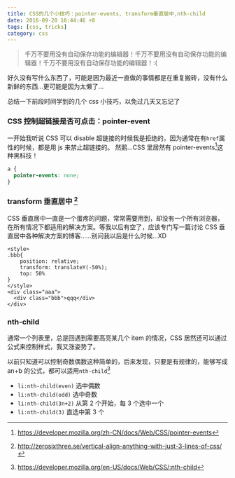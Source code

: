 ```yaml
---
title: CSS的几个小技巧：pointer-events, transform垂直居中,nth-child
date: 2016-09-20 16:44:46 +8
tags: [css, tricks]
category: css
---
```


> 千万不要用没有自动保存功能的编辑器！千万不要用没有自动保存功能的编辑器！千万不要用没有自动保存功能的编辑器！:(

好久没有写什么东西了，可能是因为最近一直做的事情都是在重复搬砖，没有什么新鲜的东西…更可能是因为太懒了…

总结一下前段时间学到的几个 css 小技巧，以免过几天又忘记了

### CSS 控制超链接是否可点击：pointer-event

一开始我听说 CSS 可以 disable 超链接的时候我是拒绝的，因为通常在有`href`属性的时候，都是用 js 来禁止超链接的。
然鹅…CSS 里居然有 pointer-events[^1]这种黑科技！

```css
a {
  pointer-events: none;
}
```

### transform 垂直居中 [^2]

CSS 垂直居中一直是一个蛋疼的问题，常常需要用到，却没有一个所有浏览器，在所有情况下都适用的解决方案。等我以后有空了，应该专门写一篇讨论 CSS 垂直居中各种解决方案的博客……别问我以后是什么时候…XD

```
<style>
.bbb{
    position: relative;
    transform: translateY(-50%);
    top: 50%
}
</style>
<div class="aaa">
  <div class="bbb">qqq</div>
</div>
```

### nth-child

通常一个列表里，总是回遇到需要高亮某几个 item 的情况，CSS 居然还可以通过公式来控制样式，我又涨姿势了。

以前只知道可以控制奇数偶数这种简单的，后来发现，只要是有规律的，能够写成 an+b 的公式，都可以适用`nth-child`[^3]

- `li:nth-child(even)` 选中偶数
- `li:nth-child(odd)` 选中奇数
- `li:nth-child(3n+2)` 从第 2 个开始，每 3 个选中一个
- `li:nth-child(3)` 直选中第 3 个

[^1]: https://developer.mozilla.org/zh-CN/docs/Web/CSS/pointer-events
[^2]: http://zerosixthree.se/vertical-align-anything-with-just-3-lines-of-css/
[^3]: https://developer.mozilla.org/en-US/docs/Web/CSS/:nth-child
